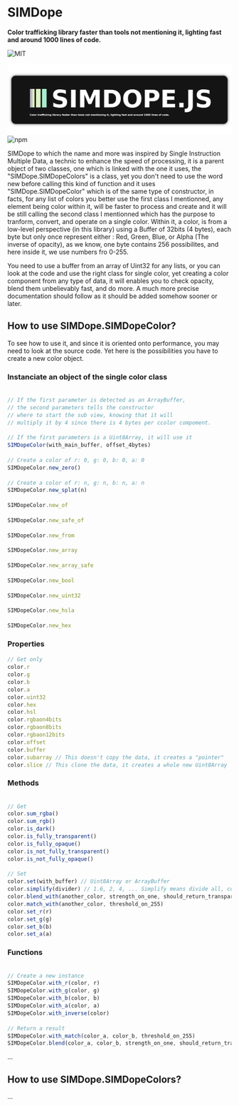 # SIMDope

**Color trafficking library faster than tools not mentioning it, lighting fast and around 1000 lines of code.**

![MIT](https://img.shields.io/badge/license-MIT-green)

![UraniumJS branding logo](https://raw.githubusercontent.com/pixa-pics/SIMDope/main/Branding.png) ![npm](https://img.shields.io/npm/dw/simdope?label=NPM%20DOWNLOAD&logo=NPM)


SIMDope to which the name and more was inspired by Single Instruction Multiple Data, a technic to enhance the speed of processing, it is a parent object of two classes, one which is linked with the one it uses, the "SIMDope.SIMDopeColors" is a class, yet you don't need to use the word new before calling this kind of function and it uses "SIMDope.SIMDopeColor" which is of the same type of constructor, in facts, for any list of colors you better use the first class I mentionned, any element being color within it, will be faster to process and create and it will be still calling the second class I mentionned which has the purpose to tranform, convert, and operate on a single color. Within it, a color, is from a low-level perspective (in this library) using a Buffer of 32bits (4 bytes), each byte but only once represent either : Red, Green, Blue, or Alpha (The inverse of opacity), as we know, one byte contains 256 possibilites, and here inside it, we use numbers fro 0-255.

You need to use a buffer from an array of Uint32 for any lists, or you can look at the code and use the right class for single color, yet creating a color component from any type of data, it will enables you to check opacity, blend them unbelievably fast, and do more. A much more precise documentation should follow as it should be added somehow sooner or later.


## How to use SIMDope.SIMDopeColor?

To see how to use it, and since it is oriented onto performance, you may need to look at the source code. Yet here is the possibilities you have to create a new color object.

### Instanciate an object of the single color class

```JavaScript

// If the first parameter is detected as an ArrayBuffer,
// the second parameters tells the constructor
// where to start the sub view, knowing that it will
// multiply it by 4 since there is 4 bytes per ccolor compoment.

// If the first parameters is a Uint8Array, it will use it
SIMDopeColor(with_main_buffer, offset_4bytes) 

// Create a color of r: 0, g: 0, b: 0, a: 0
SIMDopeColor.new_zero()

// Create a color of r: n, g: n, b: n, a: n
SIMDopeColor.new_splat(n)

SIMDopeColor.new_of

SIMDopeColor.new_safe_of

SIMDopeColor.new_from

SIMDopeColor.new_array

SIMDopeColor.new_array_safe

SIMDopeColor.new_bool

SIMDopeColor.new_uint32

SIMDopeColor.new_hsla

SIMDopeColor.new_hex

```

### Properties

```JavaScript
// Get only
color.r
color.g
color.b
color.a
color.uint32
color.hex
color.hsl
color.rgbaon4bits
color.rgbaon8bits
color.rgbaon12bits
color.offset
color.buffer
color.subarray // This doesn't copy the data, it creates a "pointer"
color.slice // This clone the data, it creates a whole new Uint8Array
```

### Methods

```JavaScript

// Get
color.sum_rgba()
color.sum_rgb()
color.is_dark()
color.is_fully_transparent()
color.is_fully_opaque()
color.is_not_fully_transparent()
color.is_not_fully_opaque()

// Set
color.set(with_buffer) // Uint8Array or ArrayBuffer
color.simplify(divider) // 1.6, 2, 4, ... Simplify means divide all, coerce to Uint, multiply them again
color.blend_with(another_color, strength_on_one, should_return_transparent, is_alpha_addition)
color.match_with(another_color, threshold_on_255)
color.set_r(r)
color.set_g(g)
color.set_b(b)
color.set_a(a)
```
### Functions

```JavaScript

// Create a new instance
SIMDopeColor.with_r(color, r)
SIMDopeColor.with_g(color, g)
SIMDopeColor.with_b(color, b)
SIMDopeColor.with_a(color, a)
SIMDopeColor.with_inverse(color)

// Return a result
SIMDopeColor.with_match(color_a, color_b, threshold_on_255)
SIMDopeColor.blend(color_a, color_b, strength_on_one, should_return_transparent, is_alpha_addition)
```

...

## How to use SIMDope.SIMDopeColors?

...

